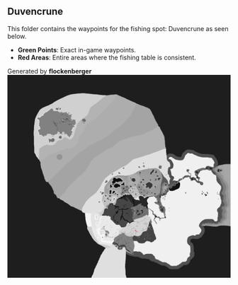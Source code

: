 ## Duvencrune
This folder contains the waypoints for the fishing spot: Duvencrune as seen below.

- **Green Points**: Exact in-game waypoints.
- **Red Areas**: Entire areas where the fishing table is consistent.

Generated by **flockenberger**
![Duvencrune](./Preview.png?raw=true "Duvencrune")